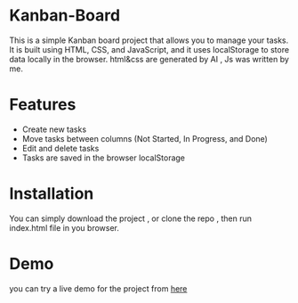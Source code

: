 # Kanban-Board
This is a simple Kanban board project that allows you to manage your tasks. It is built using HTML, CSS, and JavaScript, and it uses localStorage to store data locally in the browser.
html&css are generated by AI , Js was written by me.

# Features
- Create new tasks 
- Move tasks between columns (Not Started, In Progress, and Done)
- Edit and delete tasks 
- Tasks are saved in the browser localStorage

# Installation
You can simply download the project , or clone the repo , then run index.html file in you browser.

# Demo 
you can try a live demo for the project from [here](https://saiflotfi.github.io/Kanban-Board/) 
